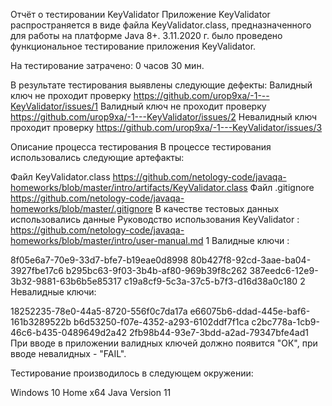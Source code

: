 Отчёт о тестировании KeyValidator
Приложение KeyValidator распространяется в виде файла KeyValidator.class, предназначенного для работы на платформе Java 8+.
3.11.2020 г. было проведено функциональное тестирование приложения KeyValidator.

На тестирование затрачено: 0 часов 30 мин.

В результате тестирования выявлены следующие дефекты:
Валидный ключ не проходит проверку
https://github.com/urop9xa/-1---KeyValidator/issues/1
Валидный ключ не проходит проверку 
https://github.com/urop9xa/-1---KeyValidator/issues/2
Невалидный ключ проходит проверку
https://github.com/urop9xa/-1---KeyValidator/issues/3

Описание процесса тестирования
В процессе тестирования использовались следующие артефакты:

Файл KeyValidator.class https://github.com/netology-code/javaqa-homeworks/blob/master/intro/artifacts/KeyValidator.class
Файл .gitignore  https://github.com/netology-code/javaqa-homeworks/blob/master/.gitignore
В качестве тестовых данных использовались данные Руководство использования KeyValidator :
https://github.com/netology-code/javaqa-homeworks/blob/master/intro/user-manual.md
1 Валидные ключи :

8f05e6a7-70e9-33d7-bfe7-b19eae0d8998
80b427f8-92cd-3aae-ba04-3927fbe17c6
b295bc63-9f03-3b4b-af80-969b39f8c262
387eedc6-12e9-3b32-9881-63b6b5e85317
c19a8cf9-5c3a-37c5-b7f3-d16d38a0c180
2 Невалидные ключи:

18252235-78e0-44a5-8720-556f0c7da17a
e66075b6-ddad-445e-baf6-161b3289522b
b6d53250-f07e-4352-a293-6102ddf7f1ca
c2bc778a-1cb9-46c6-b435-0489649d2a42
2fb98b44-93e7-3bdd-a2ad-79347bfe4ad1
При вводе в приложении валидных ключей должно появится "ОК", при вводе невалидных - "FAIL".

Тестирование производилось в следующем окружении:

Windows 10 Home x64
Java Version 11
